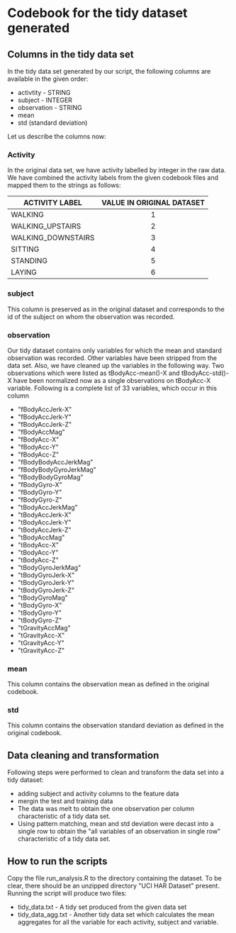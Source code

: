 # Codebook for the tidy dataset generated

## Columns in the tidy data set
In the tidy data set generated by our script, the following columns are available in the given order:

* activtity - STRING
* subject - INTEGER
* observation - STRING
* mean
* std (standard deviation)

Let us describe the columns now:

### Activity 
In the original data set, we have activity labelled by integer in the raw data. We have combined the activity labels from the given codebook files 
and mapped them to the strings as follows:

| ACTIVITY LABEL| VALUE IN ORIGINAL DATASET |
| ------------- |:-------------------------:|
| WALKING       |  1 |
| WALKING_UPSTAIRS     | 2 |
| WALKING_DOWNSTAIRS | 3 |
| SITTING | 4 |
| STANDING      | 5 |
| LAYING      | 6 |


### subject
This column is preserved as in the original dataset and corresponds to the id of the subject on whom the observation was recorded.

### observation
Our tidy dataset contains only variables for which the mean and standard observation was recorded. Other variables have been stripped from the data set.
Also, we have cleaned up the variables in the following way. Two observations which were listed as tBodyAcc-mean()-X and
tBodyAcc-std()-X have been normalized now as a single observations on tBodyAcc-X variable. 
Following is a complete list of 33 variables, which occur in this column
* "fBodyAccJerk-X"       
* "fBodyAccJerk-Y"       
* "fBodyAccJerk-Z"       
* "fBodyAccMag"         
* "fBodyAcc-X"           
* "fBodyAcc-Y"           
* "fBodyAcc-Z"           
* "fBodyBodyAccJerkMag" 
* "fBodyBodyGyroJerkMag" 
* "fBodyBodyGyroMag"     
* "fBodyGyro-X"          
* "fBodyGyro-Y"         
* "fBodyGyro-Z"          
* "tBodyAccJerkMag"      
* "tBodyAccJerk-X"       
* "tBodyAccJerk-Y"      
* "tBodyAccJerk-Z"       
* "tBodyAccMag"          
* "tBodyAcc-X"           
* "tBodyAcc-Y"          
* "tBodyAcc-Z"           
* "tBodyGyroJerkMag"     
* "tBodyGyroJerk-X"      
* "tBodyGyroJerk-Y"     
* "tBodyGyroJerk-Z"      
* "tBodyGyroMag"         
* "tBodyGyro-X"          
* "tBodyGyro-Y"         
* "tBodyGyro-Z"          
* "tGravityAccMag"       
* "tGravityAcc-X"        
* "tGravityAcc-Y"       
* "tGravityAcc-Z"      

### mean
This column contains the observation mean as defined in the original codebook.

### std 
This column contains the observation standard deviation as defined in the original codebook.

## Data cleaning and transformation
Following steps were performed to clean and transform the data set into a tidy dataset:
* adding subject and activity columns to the feature data
* mergin the test and training data
* The data was melt to obtain the one observation per column characteristic of a tidy data set.
* Using pattern matching, mean and std deviation were decast into a single row to obtain the "all variables of an observation in single row"
  characteristic of a tidy data set.

## How to run the scripts
Copy the file run_analysis.R to the directory containing the dataset. To be clear, there should be an unzipped directory "UCI HAR Dataset" present. Running the script
will produce two files:
* tidy_data.txt - A tidy set produced from the given data set
* tidy_data_agg.txt - Another tidy data set which calculates the mean aggregates for all the variable for each activity, subject and variable.


